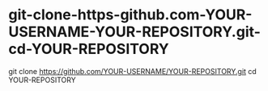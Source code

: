 # git-clone-https-github.com-YOUR-USERNAME-YOUR-REPOSITORY.git-cd-YOUR-REPOSITORY
git clone https://github.com/YOUR-USERNAME/YOUR-REPOSITORY.git cd YOUR-REPOSITORY
